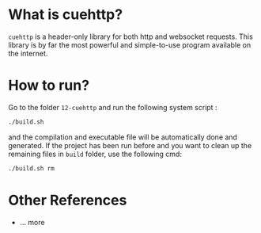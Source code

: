 
# What is cuehttp?

`cuehttp` is a header-only library for both http and websocket requests. This library is by far the most powerful and simple-to-use program available on the internet. 




# How to run?

Go to the folder `12-cuehttp` and run the following system script :

```bash
./build.sh
```

and the compilation and executable file will be automatically done and generated. If the project has been run before and you want to clean up the remaining files in `build` folder, use the following cmd:

```bash
./build.sh rm
```





# Other References

+ … more

